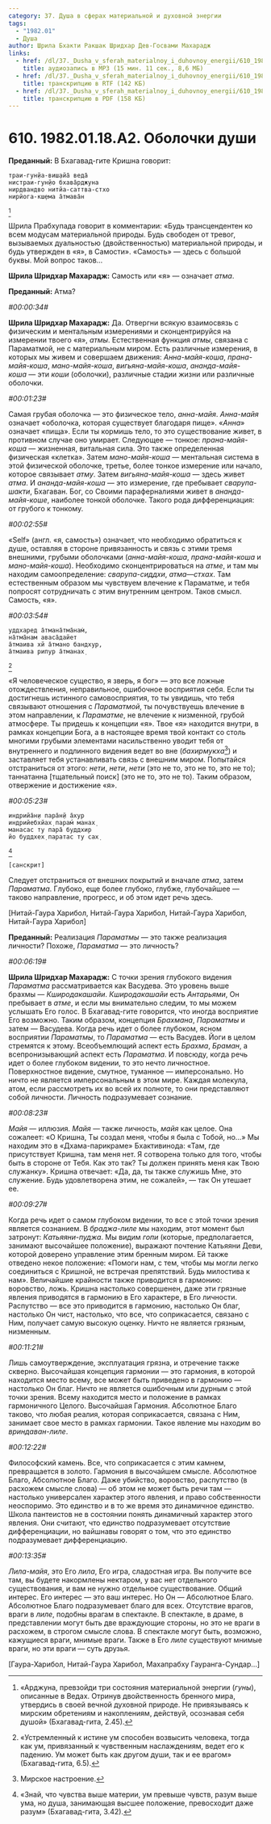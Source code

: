 ```yaml
---
category: 37. Душа в сферах материальной и духовной энергии
tags:
  - "1982.01"
  - Душа
author: Шрила Бхакти Ракшак Шридхар Дев-Госвами Махарадж
links:
  - href: /dl/37._Dusha_v_sferah_materialnoy_i_duhovnoy_energii/610_1982.01.18.A2_SridharMj_Obolochki_dushi.mp3
    title: аудиозапись в MP3 (15 мин. 11 сек., 8,6 МБ)
  - href: /dl/37._Dusha_v_sferah_materialnoy_i_duhovnoy_energii/610_1982.01.18.A2_SridharMj_Obolochki_dushi.rtf
    title: транскрипцию в RTF (142 КБ)
  - href: /dl/37._Dusha_v_sferah_materialnoy_i_duhovnoy_energii/610_1982.01.18.A2_SridharMj_Obolochki_dushi.pdf
    title: транскрипцию в PDF (158 КБ)
---
```


# 610. 1982.01.18.A2. Оболочки души

**Преданный:** В Бхагавад-гите Кришна говорит:

    траи-гун̣йа-виш̣айа̄ веда̄
    нистраи-гун̣йо бхава̄рджуна
    нирдвандво нитйа-саттва-стхо
    нирйога-кш̣ема а̄тмава̄н
[^_ftn1]

Шрила Прабхупада говорит в комментарии: «Будь трансцендентен ко всем модусам материальной природы. Будь свободен от тревог, вызываемых дуальностью (двойственностью) материальной природы, и будь утвержден в «я», в Самости». «Самость» — здесь с большой буквы. Мой вопрос таков…

**Шрила Шридхар Махарадж:** Самость или «я» — означает *атма*.

**Преданный:** Атма?

*#00:00:34#*

**Шрила Шридхар Махарадж:** Да. Отвергни всякую взаимосвязь с физическим и ментальным измерениями и сконцентрируйся на измерении твоего «я», *атмы*. Естественная функция *атмы*, связана с Параматмой, не с материальным миром. Есть различные измерения, в которых мы живем и совершаем движения: *Анна-майя-коша*, *прана-майя-коша*, *мано-майя-коша*, *вигьяна-майя-коша*, *ананда-майя-коша* — эти *коши* (оболочки), различные стадии жизни или различные оболочки.

*#00:01:23#*

Самая грубая оболочка — это физическое тело, *анна-майя*. *Анна-майя* означает «оболочка, которая существует благодаря пище». «*Анна*» означает «пища». Если ты кормишь тело, то это существование живет, в противном случае оно умирает. Следующее — тонкое: *прана-майя-коша* — жизненная, витальная сила. Это также определенная физическая «клетка». Затем *мано-майя-коша* — ментальная система в этой физической оболочке, третье, более тонкое измерение или начало, которое связывает *атму*. Затем *вигьяна-майя-коша* — здесь живет *атма*. И *ананда-майя-коша* — это измерение, где пребывает *сварупа-шакти*, Бхагаван. Бог, со Своими параферналиями живет в *ананда-майя-коше*, наиболее тонкой оболочке. Такого рода дифференциация: от грубого к тонкому.

*#00:02:55#*

«Self» (англ. «я, самость») означает, что необходимо обратиться к душе, оставляя в стороне привязанность и связь с этими тремя внешними, грубыми оболочками (*анна-майя-коша*, *прана-майя-коша* и *мано-майя-коша*). Необходимо сконцентрироваться на *атме*, и там мы находим самоопределение: *сварупа-сиддхи*, *атма*—*стхах*. Там естественным образом мы чувствуем влечение к Параматме, и тебя попросят сотрудничать с этим внутренним центром. Таков смысл. Самость, «я».

*#00:03:54#*

    уддхаред а̄тмана̄тма̄нам̇,
    на̄тма̄нам аваса̄дайет
    а̄тмаива хй а̄тмано бандхур,
    а̄тмаива рипур а̄тманах̣
[^_ftn2]

«Я человеческое существо, я зверь, я бог» — это все ложные отождествления, неправильное, ошибочное восприятия себя. Если ты достигнешь истинного самовосприятия, то ты увидишь, что тебя связывают отношения с *Параматмой*, ты почувствуешь влечение в этом направлении, к *Параматме*, не влечение к низменной, грубой атмосфере. Ты придешь к концепции «я». Твое «я» находится внутри, в рамках концепции Бога, а в настоящее время твой контакт со столь многими грубыми элементами насильственно уводит тебя от внутреннего и подлинного видения ведет во вне (*бахирмукха*[^_ftn3]) и заставляет тебя устанавливать связь с внешним миром. Попытайся отстраниться от этого: *нети*, *нети*, *нети* (это не то, это не то, это не то); таннатанна [тщательный поиск] (это не то, это не то). Таким образом, отвержение и достижение «я».

*#00:05:23#*

    индрийа̄н̣и пара̄н̣й а̄хур
    индрийебхйах̣ парам́ манах̣
    манасас ту пара̄ буддхир
    йо буддхех̣ паратас ту сах̣
[^_ftn4]

    [санскрит]

Следует отстраниться от внешних покрытий и вначале *атма*, затем *Параматма*. Глубоко, еще более глубоко, глубже, глубочайшее — таково направление, прогресс, и об этом идет речь здесь.

[Нитай-Гаура Харибол, Нитай-Гаура Харибол, Нитай-Гаура Харибол, Нитай-Гаура Харибол]

**Преданный:** Реализация *Параматмы* — это также реализация личности? Похоже, *Параматма* — это личность?

*#00:06:19#*

**Шрила Шридхар Махарадж:** С точки зрения глубокого видения *Параматма* рассматривается как Васудева. Это уровень выше брахмы — *Кширодакашайи*. *Кширодакашайи* есть *Антарьями*, Он пребывает в *атме*, и если мы внимательно следим, то мы можем услышать Его голос. В Бхагавад-гите говорится, что иногда восприятие Его возможно. Таким образом, концепция *Брахмана*, *Параматмы* и затем — Васудева. Когда речь идет о более глубоком, ясном восприятии *Параматмы*, то *Параматма* — есть Васудев. Йоги в целом стремятся к этому. Всеобъемлющий аспект есть *Брахма*, *Браман*, а всепронизывающий аспект есть *Параматма*. И повсюду, когда речь идет о более глубоком видении, то это нечто личностное. Поверхностное видение, смутное, туманное — имперсонально. Но ничто не является имперсональным в этом мире. Каждая молекула, атом, если рассмотреть их во всей их полноте, то они представляют собой личности. Личность подразумевает сознание.

*#00:08:23#*

*Майя* — иллюзия. *Майя* — также личность, *майя* как целое. Она сожалеет: «О Кришна, Ты создал меня, чтобы я была с Тобой, но…» Мы находим это в «Дхама-парикраме» Бхактивинода: «Там, где присутствует Кришна, там меня нет. Я сотворена только для того, чтобы быть в стороне от Тебя. Как это так? Ты должен принять меня как Твою служанку». Кришна отвечает: «Да, да, ты также служишь Мне, это служение. Будь удовлетворена этим, не сожалей», — так Он утешает ее.

*#00:09:27#*

Когда речь идет о самом глубоком видении, то все с этой точки зрения является сознанием. В *браджа-лиле* мы находим, этот момент был затронут: *Катьяяни-пуджа*. Мы видим *гопи* (которые, предполагается, занимают высочайшее положение), выражают почтение Катьяяни Деви, которой доверено управление этим бренным миром. Ей также отведено некое положение: «Помоги нам, с тем, чтобы мы могли легко соединиться с Кришной, не встречая препятствий. Будь милостива к нам». Величайшие крайности также приводится в гармонию: воровство, ложь. Кришна настолько совершенен, даже эти грязные явления приводятся в гармонию в Его характере, в Его личности. Распутство — все это приводится в гармонию, настолько Он благ, настолько Он чист, настолько, что все, что соприкасается, связано с Ним, получает самую высокую оценку. Ничто не является грязным, низменным.

*#00:11:21#*

Лишь самоутверждение, эксплуатация грязна, и отречение также скверно. Высочайшая концепция гармонии — это гармония, в которой находится место всему, все может быть приведено в гармонию — настолько Он благ. Ничто не является ошибочным или дурным с этой точки зрения. Всему находится место и положение в рамках гармоничного Целого. Высочайшая Гармония. Абсолютное Благо таково, что любая реалия, которая соприкасается, связана с Ним, занимает свое место в рамках гармонии. Такое явление мы находим во *вриндаван-лиле*.

*#00:12:22#*

Философский камень. Все, что соприкасается с этим камнем, превращается в золото. Гармония в высочайшем смысле. Абсолютное Благо, Абсолютное Благо. Даже убийство, воровство, распутство (в расхожем смысле слова) — об этом не может быть речи там — настолько универсален характер этого явления, и право собственности неоспоримо. Это единство и в то же время это динамичное единство. Школа пантеистов не в состоянии понять динамичный характер этого явления. Они считают, что единство подразумевает отсутствие дифференциации, но вайшнавы говорят о том, что это единство подразумевает дифференциацию.

*#00:13:35#*

*Лила-майя*, это Его *лила*, Его игра, сладостная игра. Вы получите все там, вы будете накормлены нектаром, у вас нет отдельного существования, и вам не нужно отдельное существование. Общий интерес. Его интерес — это ваш интерес. Но Он — Абсолютное Благо. Абсолютное Благо подразумевает благо для всех. Отсутствие врагов, враги в *лиле*, подобны врагам в спектакле. В спектакле, в драме, в представлении могут быть две враждующие стороны, но это не враги в расхожем, в строгом смысле слова. В спектакле могут быть, возможно, кажущиеся враги, мнимые враги. Также в Его *лиле* существуют мнимые враги, но эти враги — суть друзья.

[Гаура-Харибол, Нитай-Гаура Харибол, Махапрабху Гауранга-Сундар…]



[^_ftn1]: «Арджуна, превзойди три состояния материальной энергии (*гуны*), описанные в Ведах. Отринув двойственность бренного мира, утвердись в своей вечной духовной природе. Не привязываясь к мирским обретениям и накоплениям, действуй, осознавая себя душой» (Бхагавад-гита, 2.45).

[^_ftn2]: «Устремленный к истине ум способен возвысить человека, тогда как ум, привязанный к чувственным наслаждениям, ведет его к падению. Ум может быть как другом души, так и ее врагом» (Бхагавад-гита, 6.5).

[^_ftn3]: Мирское настроение.

[^_ftn4]: «Знай, что чувства выше материи, ум превыше чувств, разум выше ума, но душа, занимающая высшее положение, превосходит даже разум» (Бхагавад-гита, 3.42).

